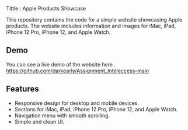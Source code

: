 Tittle : Apple Products Showcase

This repository contains the code for a simple website showcasing Apple products. The website includes information and images for iMac, iPad, iPhone 12 Pro, iPhone 12, and Apple Watch.

## Demo

You can see a live demo of the website here .
https://github.com/darkearly/Assignment_Inteleccess-main

## Features

- Responsive design for desktop and mobile devices.
- Sections for iMac, iPad, iPhone 12 Pro, iPhone 12, and Apple Watch.
- Navigation menu with smooth scrolling.
- Simple and clean UI.


